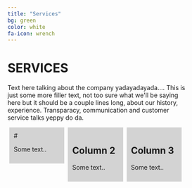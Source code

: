 ```yaml
---
title: "Services"
bg: green
color: white
fa-icon: wrench
---
```


# **SERVICES**

Text here talking about the company yadayadayada.... This is just some more filler text, not too sure what we'll be saying here but it should be a couple lines long, about our history, experience. Transparacy, communication and customer service talks yeppy do da.

<style>
* {
  box-sizing: border-box;
}

/* Create three equal columns that floats next to each other */
.column {
  float: left;
  width: 31%;
  padding: 10px;
  margin-left: 1%;
  margin-right: 1%;
}

/* Clear floats after the columns */
.row:after {
  content: "";
  display: table;
  clear: both;
}
</style>

<div class="row">
  <div class="column" style="background-color:#d3d3d3;">
    # 
    <p>Some text..</p>
  </div>
  <div class="column" style="background-color:#d3d3d3;">
    <h2>Column 2</h2>
    <p>Some text..</p>
  </div>
  <div class="column" style="background-color:#d3d3d3;">
    <h2>Column 3</h2>
    <p>Some text..</p>
  </div>
</div>